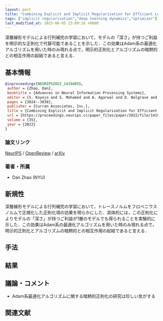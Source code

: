 ```yaml
---
layout: post
title: "Combining Explicit and Implicit Regularization for Efficient Learning in Deep Networks. (arXiv:2306.00342v1 [cs.LG])"
tags: ["implicit regularization","deep learning dynamics","optimizer"]
last_modified_at: 2023-06-05 23:09:16 +0900
---
```


深層線形モデルによる行列補完の学習において，モデルの「深さ」が持つご利益を明示的な正則化で代替可能であることを示した．この効果はAdam系の最適化アルゴリズムを用いた時のみ現れる点で，明示的正則化とアルゴリズムの暗黙的との相互作用の起結であると言える．

## 基本情報

```bibtex
@inproceedings{NEURIPS2022_1419d855,
 author = {Zhao, Dan},
 booktitle = {Advances in Neural Information Processing Systems},
 editor = {S. Koyejo and S. Mohamed and A. Agarwal and D. Belgrave and K. Cho and A. Oh},
 pages = {3024--3038},
 publisher = {Curran Associates, Inc.},
 title = {Combining Explicit and Implicit Regularization for Efficient Learning in Deep Networks},
 url = {https://proceedings.neurips.cc/paper_files/paper/2022/file/1419d8554191a65ea4f2d8e1057973e4-Paper-Conference.pdf},
 volume = {35},
 year = {2022}
}
```

### 論文リンク

[NeurIPS](https://papers.nips.cc/paper_files/paper/2022/hash/1419d8554191a65ea4f2d8e1057973e4-Abstract-Conference.html) / [OpenReview](https://openreview.net/forum?id=sADLRl2STMe) / [arXiv](https://arxiv.org/abs/2306.00342)

### 著者・所属

* Dan Zhao (NYU)

## 新規性

深層線形モデルによる行列補完の学習において，トレースノルムをフロベニウスノルムで正規化した正則化項の効果を明らかにした．具体的には，この正則化によりモデルの「深さ」が持つご利益が1層のモデルでも得られることを実験的に示した．この効果はAdam系の最適化アルゴリズムを用いた時のみ現れる点で，明示的正則化とアルゴリズムの暗黙的との相互作用の起結であると言える．

## 手法

## 結果

## 議論・コメント

* Adam系最適化アルゴリズムに関する暗黙的正則化の研究は珍しい気がする

## 関連文献
